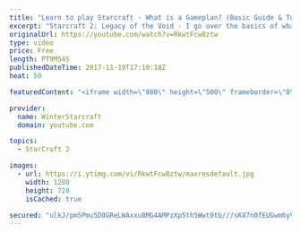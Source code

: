 ```yaml
---
title: "Learn to play Starcraft - What is a Gameplan? (Basic Guide & Tutorial)"
excerpt: "Starcraft 2: Legacy of the Void - I go over the basics of what a gameplan in starcraft 2 is and how to put one together.  Note this is not a guide on WHAT gameplan you should be using as each race!"
originalUrl: https://youtube.com/watch?v=RkwtFcw8ztw
type: video
price: Free
length: PT9M54S
publishedDateTime: 2017-11-19T17:10:18Z
heat: 50

featuredContent: "<iframe width=\"800\" height=\"500\" frameborder=\"0\" src=\"https://www.youtube.com/embed/RkwtFcw8ztw\" allow=\"accelerometer; autoplay; encrypted-media; gyroscope; picture-in-picture\" allowfullscreen></iframe>"

provider:
  name: WinterStarcraft
  domain: youtube.com

topics:
  - StarCraft 2

images:
  - url: https://i.ytimg.com/vi/RkwtFcw8ztw/maxresdefault.jpg
    width: 1280
    height: 720
    isCached: true

secured: "ulkJ/pm5Pmu5D8GReLWAxxuBMG4AMPzXp5th5Wwt0tb///sK87n0fEUGwm6yVRwtZtVI/KTJacQOqkksGjlZ99hYEn6csGDVCWx5NIkvfB+EA7i6Pt5jCubBFdpVrB7IlIamjkCkn4COaCyA44hGeNmLgSZgyMggA6wAoQMNqT4knWnP1dfgl5F9CJKhGDMCC0nI1KTapNFcn7SPNEtfIP8n5XoI1PlDwPTuk04Xt4uVqLmJAJ0qk9EiHCMxhDZCRQ4gYbwRbVb9caoe0u4rmd2b+t14JQ6VFbLMSCY3OnlRGg7ZxBUcxsUCtNLndWbksQ/FK0JPWwyC2RyhNesC1Bs+7atGmDrRgktNi49V8OCJ1HByzx84opyYV90PQa/uJzK4l2COTDGg3988bBOlO/nZc8+7j+pwE3XqFJ5nq4I=;HezBR17ojTmY0KWeXih5Zg=="
---
```


